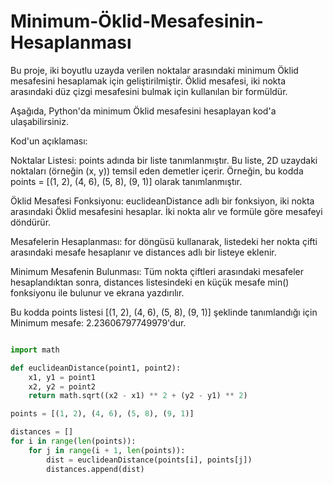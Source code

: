 # Minimum-Öklid-Mesafesinin-Hesaplanması

Bu proje, iki boyutlu uzayda verilen noktalar arasındaki minimum Öklid mesafesini hesaplamak için geliştirilmiştir. Öklid mesafesi, iki nokta arasındaki düz çizgi mesafesini bulmak için kullanılan bir formüldür.

Aşağıda, Python'da minimum Öklid mesafesini hesaplayan kod'a ulaşabilirsiniz.

Kod'un açıklaması:

Noktalar Listesi: points adında bir liste tanımlanmıştır. Bu liste, 2D uzaydaki noktaları (örneğin (x, y)) temsil eden demetler içerir. Örneğin, bu kodda points = [(1, 2), (4, 6), (5, 8), (9, 1)] olarak tanımlanmıştır.

Öklid Mesafesi Fonksiyonu: euclideanDistance adlı bir fonksiyon, iki nokta arasındaki Öklid mesafesini hesaplar. İki nokta alır ve formüle göre mesafeyi döndürür.

Mesafelerin Hesaplanması: for döngüsü kullanarak, listedeki her nokta çifti arasındaki mesafe hesaplanır ve distances adlı bir listeye eklenir.

Minimum Mesafenin Bulunması: Tüm nokta çiftleri arasındaki mesafeler hesaplandıktan sonra, distances listesindeki en küçük mesafe min() fonksiyonu ile bulunur ve ekrana yazdırılır.

Bu kodda  points listesi [(1, 2), (4, 6), (5, 8), (9, 1)] şeklinde tanımlandığı için Minimum mesafe: 2.23606797749979'dur.

```python

import math

def euclideanDistance(point1, point2):
    x1, y1 = point1
    x2, y2 = point2
    return math.sqrt((x2 - x1) ** 2 + (y2 - y1) ** 2)

points = [(1, 2), (4, 6), (5, 8), (9, 1)]

distances = []
for i in range(len(points)):
    for j in range(i + 1, len(points)):
        dist = euclideanDistance(points[i], points[j])
        distances.append(dist)


